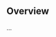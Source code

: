 <!-- Note: Please must use one of our issue templates to file an issue! 🛑 -->
<!-- 👉 https://github.com/niklas-wortmann/meta-morphix/issues/new/choose 👈 -->
<!-- **Issues that should have been filed with a template will be closed without action, and we will ask you to use a template.** -->

<!-- This blank issue template is only for issues that don't fit any of the templates. -->

## Overview

...
